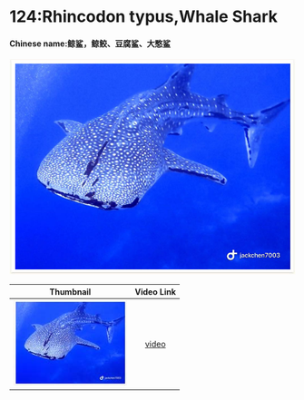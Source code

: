 # 124:Rhincodon typus,Whale Shark

#### Chinese name:鲸鲨，鲸鲛、豆腐鲨、大憨鲨

![](../../.gitbook/assets/rhincodon-typus.jpg)

| Thumbnail | Video Link |
| :---: | :---: |
| ![](../../.gitbook/assets/small-rhincodon-typus.jpg)  | [video](https://drive.google.com/open?id=1dj3bESgmnAcQPfWNzNtmO_JfLWGe7tbb) |

